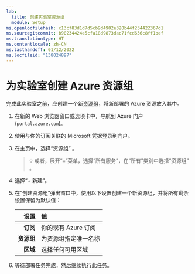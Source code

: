 ```yaml
---
lab:
  title: 创建实验室资源组
  module: Setup
ms.openlocfilehash: c13cf83d1d7d5cb9d4902e320b44f234422367d1
ms.sourcegitcommit: b90234424e5cfa18d9873dac71fcd636c8ff1bef
ms.translationtype: HT
ms.contentlocale: zh-CN
ms.lasthandoff: 01/12/2022
ms.locfileid: "138024897"
---
```

# <a name="create-azure-resource-group-for-lab"></a>为实验室创建 Azure 资源组

完成此实验室之前，应创建一个新[资源组][docs.microsoft.com/azure/azure-resource-manager/management/manage-resource-groups-portal]，将新部署的 Azure 资源放入其中。

1. 在新的 Web 浏览器窗口或选项卡中，导航到 Azure 门户 (``portal.azure.com``)。

1. 使用与你的订阅关联的 Microsoft 凭据登录到门户。

1. 在主页中，选择“资源组” 。

    > &#128161; 或者，展开“&#8801;”菜单，选择“所有服务”，在“所有”类别中选择“资源组”   。

1. 选择“+ 新建”。 

1. 在“创建资源组”弹出窗口中，使用以下设置创建一个新资源组，并将所有剩余设置保留为默认值：

    | **设置** | **值** |
    | ---: | :--- |
    | **订阅** | 你的现有 Azure 订阅 |
    | **资源组** | 为资源组指定唯一名称 |
    | **区域** | 选择任何可用区域 |

1. 等待部署任务完成，然后继续执行此任务。

[docs.microsoft.com/azure/azure-resource-manager/management/manage-resource-groups-portal]: https://docs.microsoft.com/azure/azure-resource-manager/management/manage-resource-groups-portal
